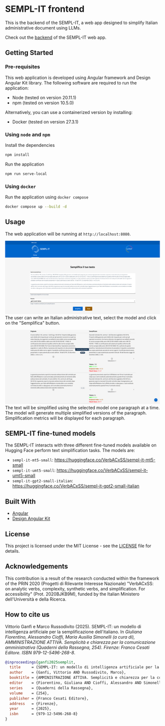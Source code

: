 # SEMPL-IT frontend
This is the backend of the SEMPL-IT, a web app designed to simplify Italian administrative document using LLMs.

Check out the [backend](https://github.com/VerbACxSS/semp-it-backend) of the SEMPL-IT web app.

## Getting Started
### Pre-requisites
This web application is developed using Angular framework and Design Angular Kit library. The following software are required to run the application:
* Node (tested on version 20.11.1)
* npm (tested on version 10.5.0)

Alternatively, you can use a containerized version by installing:
* Docker (tested on version 27.3.1)

### Using `node` and `npm`
Install the dependencies
```sh
npm install
```

Run the application
```sh
npm run serve-local
```

### Using `docker`
Run the application using `docker compose`
```sh
docker compose up --build -d
```

## Usage
The web application will be running at `http://localhost:8080`.

![demo-1](screenshots/1.png)
The user can write an Italian administrative text, select the model and click on the "Semplifica" button. 

![demo-2](screenshots/2.png)
The text will be simplified using the selected model one paragraph at a time. The model will generate multiple simplified versions of the paragraph. Simplification metrics will be displayed for each paragraph.

## SEMPL-IT fine-tuned models
The SEMPL-IT interacts with three different fine-tuned models available on Hugging Face perform text simplification tasks. The models are:
* `sempl-it-mt5-small`: https://huggingface.co/VerbACxSS/sempl-it-mt5-small
* `sempl-it-umt5-small`: https://huggingface.co/VerbACxSS/sempl-it-umt5-small
* `sempl-it-gpt2-small-italian`: https://huggingface.co/VerbACxSS/sempl-it-gpt2-small-italian

## Built With
* [Angular](https://angular.io/)
* [Design Angular Kit](https://github.com/italia/design-angular-kit/)

## License
This project is licensed under the MIT License - see the [LICENSE](LICENSE) file for details.

## Acknowledgements
This contribution is a result of the research conducted within the framework of the PRIN 2020 (Progetti di Rilevante Interesse Nazionale) "VerbACxSS: on analytic verbs, complexity, synthetic verbs, and simplification. For accessibility" (Prot. 2020BJKB9M), funded by the Italian Ministero dell'Università e della Ricerca.

## How to cite us
Vittorio Ganfi e Marco Russodivito (2025). SEMPL-IT: un modello di intelligenza artificiale per la semplificazione dell'italiano. In *Giuliana Fiorentino, Alessandro Cioffi, Maria Ausilia Simonelli (a cura di), AMMINISTRAZIONE ATTIVA. Semplicità e chiarezza per la comunicazione amministrativa (Quaderni della Rassegna, 254). Firenze: Franco Cesati Editore. ISBN 979-12-5496-268-8*.

```bibtex
@inproceedings{ganfi2025semplit,
  title     = {SEMPL-IT: un modello di intelligenza artificiale per la semplificazione dell'italiano},
  author    = {Ganfi, Vittorio AND Russodivito, Marco},
  booktitle = {AMMINISTRAZIONE ATTIVA. Semplicità e chiarezza per la comunicazione amministrativa},
  editor    = {Fiorentino, Giuliana AND Cioffi, Alessandro AND Simonelli, Maria Ausilia},
  series    = {Quaderni della Rassegna},
  volume    = {254},
  publisher = {Franco Cesati Editore},
  address   = {Firenze},
  year      = {2025},
  isbn      = {979-12-5496-268-8}
}
```
